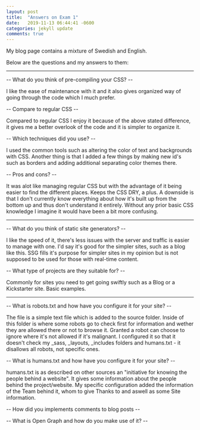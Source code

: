 ```yaml
---
layout: post
title:  "Answers on Exam 1"
date:   2019-11-13 06:44:41 -0600
categories: jekyll update
comments: true
---
```

My blog page contains a mixture of Swedish and English.

Below are the questions and my answers to them:

---------------------

-- What do you think of pre-compiling your CSS? -- 

I like the ease of maintenance with it and it also gives organized way of going through the code which I much prefer.

-- Compare to regular CSS -- 

Compared to regular CSS I enjoy it because of the above stated difference, it gives me a better overlook of the code and it is simpler to organize it.

-- Which techniques did you use? -- 

I used the common tools such as altering the color of text and backgrounds with CSS. Another thing is that I added a few things by making new id's such as borders and adding additional separating color themes there.

-- Pros and cons? -- 

It was alot like managing regular CSS but with the advantage of it being easier to find the different places.
Keeps the CSS DRY, a plus.
A downside is that I don't currently know everything about how it's built up from the bottom up and thus don't understand it entirely.
Without any prior basic CSS knowledge I imagine it would have been a bit more confusing.

---------------------

-- What do you think of static site generators? -- 

I like the speed of it, there's less issues with the server and traffic is easier to manage with one. I'd say it's good for the simpler sites, such as a blog like this.
SSG fills it's purpose for simpler sites in my opinion but is not supposed to be used for those with real-time content.

-- What type of projects are they suitable for? -- 

Commonly for sites you need to get going swiftly such as a Blog or a Kickstarter site. Basic examples.

---------------------

-- What is robots.txt and how have you configure it for your site? -- 

The file is a simple text file which is added to the source folder. Inside of this folder is where some robots go to check first for information and wether they are allowed there or not to browse it. Granted a robot can choose to ignore where it's not allowed if it's malignant.
I configured it so that it doesn't check my _sass, _layouts, _includes folders and humans.txt - it disallows all robots, not specific ones.

-- What is humans.txt and how have you configure it for your site? -- 

humans.txt is as described on other sources an "initiative for knowing the people behind a website". It gives some information about the people behind the project/website. My specific configuration added the information of the Team behind it, whom to give Thanks to and aswell as some Site information. 

-- How did you implements comments to blog posts -- 

-- What is Open Graph and how do you make use of it? -- 

